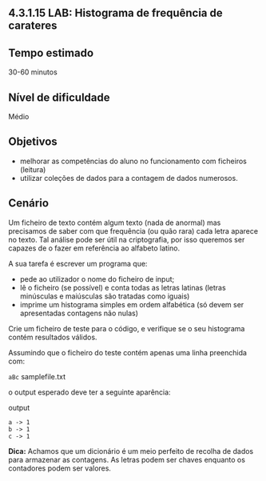 ## 4.3.1.15 LAB: Histograma de frequência de carateres

## Tempo estimado
30-60 minutos

## Nível de dificuldade
Médio

## Objetivos
* melhorar as competências do aluno no funcionamento com ficheiros (leitura)
* utilizar coleções de dados para a contagem de dados numerosos.

## Cenário
Um ficheiro de texto contém algum texto (nada de anormal) mas precisamos de saber com que frequência (ou quão rara) cada letra aparece no texto. Tal análise pode ser útil na criptografia, por isso queremos ser capazes de o fazer em referência ao alfabeto latino.

A sua tarefa é escrever um programa que:

* pede ao utilizador o nome do ficheiro de input;
* lê o ficheiro (se possível) e conta todas as letras latinas (letras minúsculas e maiúsculas são tratadas como iguais)
* imprime um histograma simples em ordem alfabética (só devem ser apresentadas contagens não nulas)

Crie um ficheiro de teste para o código, e verifique se o seu histograma contém resultados válidos.

Assumindo que o ficheiro do teste contém apenas uma linha preenchida com:

`aBc`
samplefile.txt

o output esperado deve ter a seguinte aparência:

output

```
a -> 1
b -> 1
c -> 1
```

**Dica:** Achamos que um dicionário é um meio perfeito de recolha de dados para armazenar as contagens. As letras podem ser chaves enquanto os contadores podem ser valores.

